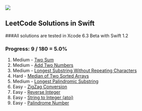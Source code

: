 ![](http://swiftlang.eu/swift.png)


## LeetCode Solutions in Swift
###All solutions are tested in Xcode 6.3 Beta with Swift 1.2
### Progress: 9 / 180 = 5.0%

1. Medium - [Two Sum](https://oj.leetcode.com/problems/two-sum/) 
2. Medium - [Add Two Numbers](https://oj.leetcode.com/problems/add-two-numbers/) 
3. Medium - [Longest Substring Without Repeating Characters ](https://oj.leetcode.com/problems/longest-substring-without-repeating-characters/)
4. Hard - [Median of Two Sorted Arrays](https://oj.leetcode.com/problems/median-of-two-sorted-arrays/)
5. Medium - [Longest Palindromic Substring](https://oj.leetcode.com/problems/longest-palindromic-substring/)
6. Easy - [ZigZag Conversion](https://oj.leetcode.com/problems/zigzag-conversion/)
7. Easy - [Reverse Integer ](https://oj.leetcode.com/problems/reverse-integer/)
8. Easy - [String to Integer (atoi)](https://oj.leetcode.com/problems/string-to-integer-atoi/)
9. Easy - [Palindrome Number](https://oj.leetcode.com/problems/palindrome-number/)
